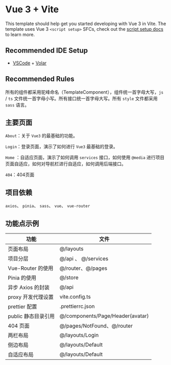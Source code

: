 # Vue 3 + Vite

This template should help get you started developing with Vue 3 in Vite. The template uses Vue 3 `<script setup>` SFCs, check out the [script setup docs](https://v3.vuejs.org/api/sfc-script-setup.html#sfc-script-setup) to learn more.

## Recommended IDE Setup

- [VSCode](https://code.visualstudio.com/) + [Volar](https://marketplace.visualstudio.com/items?itemName=johnsoncodehk.volar)

## Recommended Rules

所有的组件都采用驼峰命名（TemplateComponent），组件统一首字母大写，`js` / `ts` 文件统一首字母小写。所有接口统一首字母大写。所有 `style` 文件都采用 `sass` 语言。

## 主要页面

`About`：关于 `Vue3` 的最基础的功能。

`Login`：登录页面，演示了如何进行 `Vue3` 最基础的登录。

`Home` ：自适应页面，演示了如何调用 `services` 接口，如何使用 `@media` 进行项目页面自适应，如何对导航栏进行自适应，如何调用后端接口。

`404`：404页面

## 项目依赖

`axios`、 `pinia`、 `sass`、 `vue`、 `vue-router` 

## 功能点示例

| 功能                | 文件                             |
| ------------------- | -------------------------------- |
| 页面布局            | @/layouts                        |
| 项目分层            | @/api 、 @/services              |
| Vue-Router 的使用   | @/router、@/pages                |
| Pinia 的使用        | @/store                          |
| 异步 Axios 的封装   | @/api                            |
| proxy 开发代理设置  | vite.config.ts                   |
| prettier 配置       | .prettierrc.json                 |
| public 静态目录引用 | @/components/Page/Header(avatar) |
| 404 页面            | @/pages/NotFound、@/router       |
| 两栏布局            | @/layouts/Login                  |
| 侧边布局            | @/layouts/Default                |
| 自适应布局          | @/layouts/Default                |

